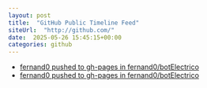 ```yaml
---
layout: post
title:  "GitHub Public Timeline Feed"
siteUrl:  "http://github.com/"
date:  2025-05-26 15:45:15+00:00
categories: github
---
```

*  [fernand0 pushed to gh-pages in fernand0/botElectrico](https://github.com/fernand0/botElectrico/compare/c67c6e808f...751d620495)
*  [fernand0 pushed to gh-pages in fernand0/botElectrico](https://github.com/fernand0/botElectrico/compare/fc04aba446...6e2a8ba294)
